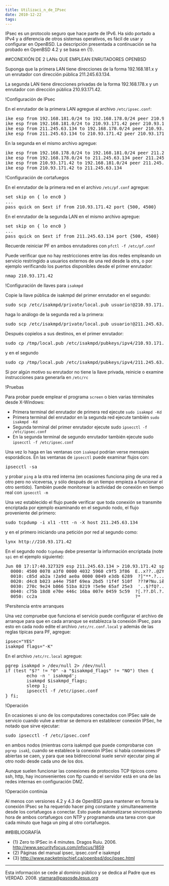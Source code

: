 ```yaml
---
title: Utilizaci_n_de_IPsec
date: 2010-12-22
tags:
---
```

IPsec es un protocolo seguro que hace parte de IPv6. Ha sido portado a IPv4 y a diferencia de otros sistemas operativos, es fácil de usar y configurar en OpenBSD. La descripción presentada a continuación se ha probado en OpenBSD 4.2 y se basa en {1}.

##CONEXIÓN DE 2 LANs QUE EMPLEAN ENRUTADORES OPENBSD

Suponga que la primera LAN tiene direcciones de la forma 192.168.181.x y un enrutador con dirección pública 211.245.63.134.

La segunda LAN tiene direcciones privadas de la forma 192.168.178.x y un enrutador con dirección pública 210.93.171.42.

!Configuración de IPsec

En el enrutador de la primera LAN agregue al archivo ```/etc/ipsec.conf```:

<pre>
ike esp from 192.168.181.0/24 to 192.168.178.0/24 peer 210.93.171.42
ike esp from 192.168.181.0/24 to 210.93.171.42 peer 210.93.171.42
ike esp from 211.245.63.134 to 192.168.178.0/24 peer 210.93.171.42
ike esp from 211.245.63.134 to 210.93.171.42 peer 210.93.171.42
</pre>

En la segunda en el mismo archivo agregue:

<pre>
ike esp from 192.168.178.0/24 to 192.168.181.0/24 peer 211.245.63.134
ike esp from 192.168.178.0/24 to 211.245.63.134 peer 211.245.63.134
ike esp from 210.93.171.42 to 192.168.181.0/24 peer 211.245.63.134
ike esp from 210.93.171.42 to 211.245.63.134
</pre>

!Configuración de cortafuegos

En el enrutador de la primera red en el archivo ```/etc/pf.conf``` agregue:

<pre>
set skip on { lo enc0 }
...
pass quick on $ext_if from 210.93.171.42 port {500, 4500}
</pre>

En el enrutador de la segunda LAN en el mismo archivo agregue:
<pre>
set skip on { lo enc0 }
...
pass quick on $ext_if from 211.245.63.134 port {500, 4500}
</pre>

Recuerde reiniciar PF en ambos enrutadores con ```pfctl -f /etc/pf.conf```

Puede verificar que no hay restricciones entre las dos redes empleando un servicio restringido a usuarios externos de una red desde la otra, o por ejemplo verificando los puertos disponibles desde el primer enrutador:
<pre>
nmap 210.93.171.42
</pre>

!Configuración de llaves para ```isakmpd```

Copie la llave pública de isakmpd del primer enrutador en el segundo:

<pre>
sudo scp /etc/isakmpd/private/local.pub usuario!@210.93.171.42:/tmp
</pre>
haga lo análogo de la segunda red a la primera:
<pre>
sudo scp /etc/isakmpd/private/local.pub usuario!@211.245.63.134:/tmp
</pre>

Después copielos a sus destinos, en el primer enrutador:

<pre>
sudo cp /tmp/local.pub /etc/isakmpd/pubkeys/ipv4/210.93.171.42
</pre>
y en el segundo
<pre>
sudo cp /tmp/local.pub /etc/isakmpd/pubkeys/ipv4/211.245.63.134
</pre>
Si por algún motivo su enrutador no tiene la llave privada, reinicie o examine instrucciones para generarla en ```/etc/rc```

!Pruebas

Para probar puede emplear el programa ```screen``` o bien varias términales desde X-Windows:

* Primera terminal del enrutador de primera red ejecute ```sudo isakmpd -Kd```
* Primera terminal del enrutador en la segunda red ejecute también ```sudo isakmpd -Kd```
* Segunda terminal del primer enrutador ejecute sudo ```ipsecctl -f /etc/ipsec.conf```
* En la segunda terminal de segundo enrutador también ejecute sudo ```ipsecctl -f /etc/ipsec.conf```

Una vez lo haga en las ventanas con ```isakmpd``` podrían verse mensajes esporádicos. En las ventanas de ```ipsecctl``` puede examinar flujos con:

<pre>
ipsecctl -sa
</pre>

y probar ```ping``` a la otra red interna (en ocasiones funciona ping de una red a otro pero no viceversa, y sólo después de un tiempo empieza a funcionar el otro sentido).   También puede monitorear la actividad
de conexión en tiempo real con ```ipsecctl -m```

Una vez establecido el flujo puede verificar que toda conexión se transmite encriptada por ejemplo examinando en el segundo nodo, el flujo proveniente del primero:

<pre>
sudo tcpdump -i xl1 -ttt -n -X host 211.245.63.134
</pre>

y en el primero iniciando una petición por red al segundo como:
<pre>
lynx http://210.93.171.42
</pre>

En el segundo nodo ```tcpdump``` debe presentar la información encriptada (note ```spi``` en el ejemplo siguiente):

<pre>
Jun 08 17:17:40.327329 esp 211.245.63.134 > 210.93.171.42 spi 0x2A9DAE0A seq 73 len 100
  0000: 4500 0078 a3f0 0000 4032 5960 c9f5 3f86  E..x??..@2Y`É??.
  0010: c85d ab2a !2a9d ae0a 0000 0049 e3db 6289  ?]"**.?....!I??b.
  0020: d4c8 b023 a44e 758f 69ea 2bd5 !1f4f 510f  ???#?Nu.iê+?.OQ.
  0030: 270c 9e24 b866 51ba 8219 !5e9e 65af 25e3  '..$?fQ?..^.e?%?
  0040: c75b 18d8 e70e 446c 16ba 007e 0459 5c59  ?[.??.Dl.?.~.Y\Y
  0050: cc2a                                     ?*
</pre>

!Persitencia entre arranques

Una vez compruebe que funciona el servicio puede configurar el archivo de arranque para que en cada arranque se establezca la conexión IPsec, para esto en cada nodo edite el archivo ```/etc/rc.conf.local``` y además de las reglas típicas para PF, agregue:
<pre>
ipsec="YES"
isakmpd_flags="-K"
</pre>

En el archivo ```/etc/rc.local``` agregue:

<pre>
pgrep isakmpd > /dev/null 2> /dev/null
if (test "$?" != "0" -a "$isakmpd_flags" != "NO") then {
        echo -n ' isakmpd';
        isakmpd $isakmpd_flags;
        sleep 1;
        ipsecctl -f /etc/ipsec.conf
} fi;
</pre>

!Operación

En  ocasiones si uno de los computadores conectados con IPSec sale de servicio cuando vulve a entrar se demora en establecer conexión IPSec, he notado que sirve ejecutar:

<pre>
sudo ipsecctl -f /etc/ipsec.conf
</pre>

en ambos nodos (mientras corra isakmpd que puede comprobarse con 
```pgrep isak```), cuando se establece la conexión IPSec si había conexiones IP
abiertas se caen, y para que sea bidireccional suele servir ejecutar ping
al otro nodo desde cada uno de los dos.

Aunque suelen funcionar las conexiones de protocolos TCP típicos como ssh, http, hay inconvenientes con ftp cuando el servidor está en una de las redes internas en configuración DMZ.

!Operación continúa

Al menos con versiones 4.2 y 4.3 de OpenBSD para mantener en forma la
conexión IPsec se ha requerido hacer ping constante y simultaneamente
desde los cortafuegos a conectar.   Esto puede automatizarse sincronizando hora de ambos cortafuegos con NTP y programanda una tarea cron que cada minuto que haga un ping al otro cortafuegos.


##BIBLIOGRAFÍA

* {1} Zero to IPSec in 4 minutes. Dragos Ruiu. 2006. http://www.securityfocus.com/infocus/1859
* {2} Páginas del manual ipsec, ipsec.conf e isakmpd
* {3} http://www.packetmischief.ca/openbsd/doc/ipsec.html

----
Esta información se cede al dominio público y se dedica al Padre que es VERDAD. 2008. vtamara@pasosdeJesus.org
